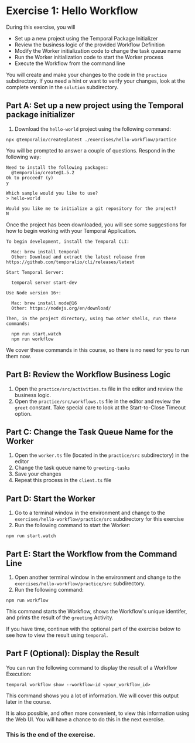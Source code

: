 # Exercise 1: Hello Workflow
During this exercise, you will
* Set up a new project using the Temporal Package Initializer
* Review the business logic of the provided Workflow Definition
* Modify the Worker initialization code to change the task queue name
* Run the Worker initialization code to start the Worker process
* Execute the Workflow from the command line

You will create and make your changes to the code in the `practice` subdirectory. If you need a hint or want to verify your changes, look at the complete version in the `solution` subdirectory.

## Part A: Set up a new project using the Temporal package initializer 
1. Download the `hello-world` project using the following command:

```
npx @temporalio/create@latest ./exercises/hello-workflow/practice
```

You will be prompted to answer a couple of questions. Respond in the following way: 

```
Need to install the following packages:
  @temporalio/create@1.5.2
Ok to proceed? (y)
y
```

```
Which sample would you like to use?
> hello-world 
```

```
Would you like me to initialize a git repository for the project? 
N
```

Once the project has been downloaded, you will see some suggestions for how to begin working with your Temporal Application.

```command
To begin development, install the Temporal CLI:

  Mac: brew install temporal
  Other: Download and extract the latest release from https://github.com/temporalio/cli/releases/latest

Start Temporal Server:

  temporal server start-dev

Use Node version 16+:

  Mac: brew install node@16
  Other: https://nodejs.org/en/download/

Then, in the project directory, using two other shells, run these commands:

  npm run start.watch
  npm run workflow
```

We cover these commands in this course, so there is no need for you to run them now. 

## Part B: Review the Workflow Business Logic

1. Open the `practice/src/activities.ts` file in the editor and review the business logic. 
2. Open the `practice/src/workflows.ts` file in the editor and review the `greet` constant. Take special care to look at the Start-to-Close Timeout option. 


## Part C: Change the Task Queue Name for the Worker

1. Open the `worker.ts` file (located in the `practice/src` subdirectory) in the editor
2. Change the task queue name to `greeting-tasks`
3. Save your changes
4. Repeat this process in the `client.ts` file 

## Part D: Start the Worker

1. Go to a terminal window in the environment and change to the `exercises/hello-workflow/practice/src` subdirectory for this exercise
2. Run the following command to start the Worker:

```command
npm run start.watch
```

## Part E: Start the Workflow from the Command Line

1. Open another terminal window in the environment and change to the `exercises/hello-workflow/practice/src` subdirectory. 
2. Run the following command:

```command
npm run workflow
```

This command starts the Workflow, shows the Workflow's unique identifer, and prints the result of the `greeting` Activity. 


If you have time, continue with the optional part of the exercise below to see how to view the result using `temporal`.

## Part F (Optional): Display the Result
You can run the following command to display the result of a Workflow Execution: 

```command
temporal workflow show --workflow-id <your_workflow_id>
```
This command shows you a lot of information. We will cover this output later in the course. 

It is also possible, and often more convenient, to view this information using the Web UI. You will have a chance to do this in the next exercise.


### This is the end of the exercise.